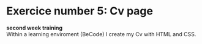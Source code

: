 # Exercice number 5: Cv page
**second week training**  
Within a learning enviroment (BeCode) I create my Cv with HTML and CSS.  
